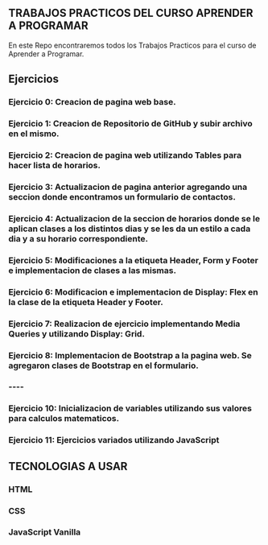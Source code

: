 ## TRABAJOS PRACTICOS DEL CURSO APRENDER A PROGRAMAR

En este Repo encontraremos todos los Trabajos Practicos para el curso de Aprender a Programar.

## Ejercicios

### Ejercicio 0: Creacion de pagina web base.
### Ejercicio 1: Creacion de Repositorio de GitHub y subir archivo en el mismo.
### Ejercicio 2: Creacion de pagina web utilizando Tables para hacer lista de horarios.
### Ejercicio 3: Actualizacion de pagina anterior agregando una seccion donde encontramos un formulario de contactos.
### Ejercicio 4: Actualizacion de la seccion de horarios donde se le aplican clases a los distintos dias y se les da un estilo a cada dia y a su horario correspondiente.
### Ejercicio 5: Modificaciones a la etiqueta Header, Form y Footer e implementacion de clases a las mismas.
### Ejercicio 6: Modificacion e implementacion de Display: Flex en la clase de la etiqueta Header y Footer.
### Ejercicio 7: Realizacion de ejercicio implementando Media Queries y utilizando Display: Grid.
### Ejercicio 8: Implementacion de Bootstrap a la pagina web. Se agregaron clases de Bootstrap en el formulario.
### ----
### Ejercicio 10: Inicializacion de variables utilizando sus valores para calculos matematicos.
### Ejercicio 11: Ejercicios variados utilizando JavaScript

## TECNOLOGIAS A USAR
### HTML
### CSS
### JavaScript Vanilla
